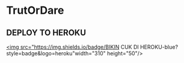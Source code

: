 # TrutOrDare

## DEPLOY TO HEROKU 

<a href="https://heroku.com/deploy?template=https://github.com/SendiAp/TrutOrDare"><img src="https://img.shields.io/badge/BIKIN CUK DI HEROKU-blue?style=badge&logo=heroku"width="310" height="50"/></a>
